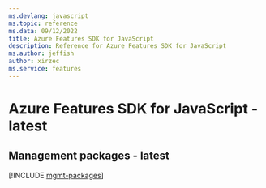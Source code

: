 ```yaml
---
ms.devlang: javascript
ms.topic: reference
ms.data: 09/12/2022
title: Azure Features SDK for JavaScript
description: Reference for Azure Features SDK for JavaScript
ms.author: jeffish
author: xirzec
ms.service: features
---
```

# Azure Features SDK for JavaScript - latest

## Management packages - latest
[!INCLUDE [mgmt-packages](features-mgmt-index.md)]
